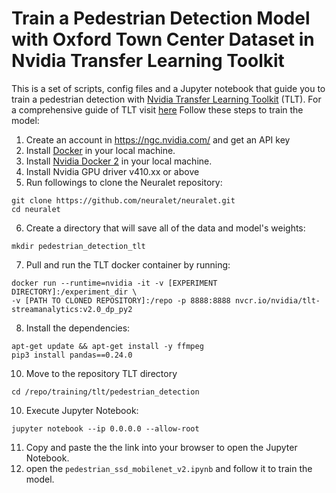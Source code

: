 # Train a Pedestrian Detection Model with Oxford Town Center Dataset in Nvidia Transfer Learning Toolkit

This is a set of scripts, config files and a Jupyter notebook that guide you to train a pedestrian detection with [Nvidia Transfer Learning Toolkit](https://developer.nvidia.com/transfer-learning-toolkit) (TLT).
For a comprehensive guide of TLT visit [here](https://docs.nvidia.com/metropolis/TLT/tlt-getting-started-guide/index.html)
Follow these steps to train the model:
1. Create an account in https://ngc.nvidia.com/ and get an API key
2. Install [Docker](https://docs.docker.com/engine/install/debian/) in your local machine.
3. Install [Nvidia Docker 2](https://github.com/nvidia/nvidia-docker/wiki/Installation-(version-2.0)) in your local machine.
4. Install Nvidia GPU driver v410.xx or above
5. Run followings to clone the Neuralet repository: 
``` 
git clone https://github.com/neuralet/neuralet.git 
cd neuralet
```
6. Create a directory that will save all of the data and model's weights:
```
mkdir pedestrian_detection_tlt
```
7. Pull and run the TLT docker container by running:
```
docker run --runtime=nvidia -it -v [EXPERIMENT DIRECTORY]:/experiment_dir \
-v [PATH TO CLONED REPOSITORY]:/repo -p 8888:8888 nvcr.io/nvidia/tlt-streamanalytics:v2.0_dp_py2
```
8. Install the dependencies:
```
apt-get update && apt-get install -y ffmpeg
pip3 install pandas==0.24.0
```
10. Move to the repository TLT directory
```
cd /repo/training/tlt/pedestrian_detection
```
10. Execute Jupyter Notebook:
```
jupyter notebook --ip 0.0.0.0 --allow-root
```
11. Copy and paste the the link into your browser to open the Jupyter Notebook.
12. open the `pedestrian_ssd_mobilenet_v2.ipynb` and follow it to train the model.


